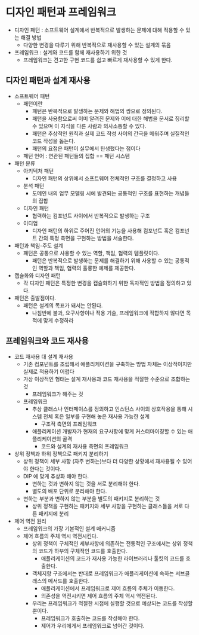 # 디자인 패턴과 프레임워크
- 디자인 패턴 : 소프트웨어 설계에서 반복적으로 발생하는 문제에 대해 적용할 수 있는 해결 방법
  - 다양한 변경을 다루기 위해 반복적으로 재사용할 수 있는 설계의 묶음
- 프레임워크 : 설계와 코드를 함께 재사용하기 위한 것
  - 프레임워크는 견고한 구현 코드를 쉽고 빠르게 재사용할 수 있게 한다.

## 디자인 패턴과 설계 재사용
- 소프트웨어 패턴
  - 패턴이란
    - 패턴은 반복적으로 발생하는 문제와 해법의 쌍으로 정의된다.
    - 패턴을 사용함으로써 이미 알려진 문제와 이에 대한 해법을 문서로 징리할 수 있으며 이 지식을 다른 사람과 의사소통할 수 있다.
    - 패턴은 추상적인 원칙과 실제 코드 작성 사이의 간극을 메워주며 실질적인 코드 작성을 돕는다.
    - 패턴의 요점은 패턴이 실무에서 탄생했다는 점이다
  - 패턴 언어 : 연관된 패턴들의 집합 == 패턴 시스템
- 패턴 분류
  - 아키텍처 패턴
    - 디자인 패턴의 상위에서 소프트웨어 전체적인 구조를 결정하고 사용
  - 분석 패턴
    - 도메인 내의 업무 모델링 시에 발견되는 공통적인 구조를 표현하는 개념들의 집합
  - 디자인 패턴
    - 협력하는 컴포넌트 사이에서 반복적으로 발생하는 구조
  - 이디엄
    - 디자인 패턴의 하위로 주어진 언어의 기능을 사용해 컴포넌트 혹은 컴포넌트 간의 특정 측면을 구현하는 방법을 서술한다.
- 패턴과 책임-주도 설계
  - 패턴은 공통으로 사용할 수 있는 역할, 책임, 협력의 템플릿이다.
    - 패턴은 반복적으로 발생하는 문제를 해결하기 위해 사용할 수 있는 공통적인 역할과 책임, 협력의 훌륭한 예제를 제공한다.
- 캡슐화와 디자인 패턴
  - 각 디자인 패턴은 특정한 변경을 캡슐화하기 위한 독자적인 방법을 정의하고 있다.
- 패턴은 출발점이다.
  - 패턴은 설계의 목표가 돼서는 안된다.
    - 나침반에 불과, 요구사항이나 적용 기술, 프레임워크에 적합하지 않다면 목적에 맞게 수정하라

## 프레임워크와 코드 재사용
- 코드 재사용 대 설계 재사용
  - 기존 컴포넌트를 조립해서 애플리케이션을 구축하는 방법 자체는 이상적이지만 실제로 적용하기 어렵다
  - 가상 이상적인 형태는 설계 재사용과 코드 재사용을 적절한 수준으로 조합하는 것
    - 프레임워크가 해주는 것
  - 프레임워크
    - 추상 클래스나 인터페이스를 정의하고 인스턴스 사이의 상호작용을 통해 시스템 전체 혹은 일부를 구현해 놓은 재사용 가능한 설계
      - 구조적 측면의 프레임워크
    - 애플리케이션 개발자가 현재의 요구사항에 맞게 커스터마이징할 수 있는 애플리케이션의 골격
      - 코드와 설계의 재사용 측면의 프레임워크
- 상위 정책과 하위 정책으로 패키지 분리하기
  - 상위 정책이 세부 사항 (자주 변하는)보다 더 다양한 상황에서 재사용될 수 있어야 한다는 것이다.
  - DIP 에 맞게 추상화 해야 한다.
    - 변하는 것과 변하지 않는 것을 서로 분리해야 한다.
    - 별도의 배포 단위로 분리해야 한다.
  - 변하는 부분과 변하지 않는 부분을 별도의 패키지로 분리하는 것
    - 상위 정책을 구현하는 패키지와 세부 사항을 구현하는 클래스들을 서로 다른 패키지에 분리
- 제어 역전 원리
  - 프레임워크의 가장 기본적인 설계 매커니즘
  - 제어 흐름의 주체 역시 역전시킨다.
    - 상위 정책이 구체적인 세부사항에 의존하는 전통적인 구조에서는 상위 정책의 코드가 하부의 구체적인 코드를 호출한다.
      - 애플리케이션의 코드가 재사용 가능한 라이브러리나 툴킷의 코드를 호출한다.
    - 객체지향 구조에서는 반대로 프레임워크가 애플리케이션에 속하는 서브클래스의 메서드를 호출한다.
      - 애플리케이션에서 프레임워크로 제어 흐름의 주체가 이동한다.
      - 의존성을 역전시키면 제어 흐름의 주체 역시 역전된다.
    - 우리는 프레임워크가 적절한 시점에 실행할 것으로 예상되는 코드를 작성할 뿐이다.
      - 프레임워크가 호출하는 코드를 작성해야 한다.
      - 제어가 우리에게서 프레임워크로 넘어간 것이다.
